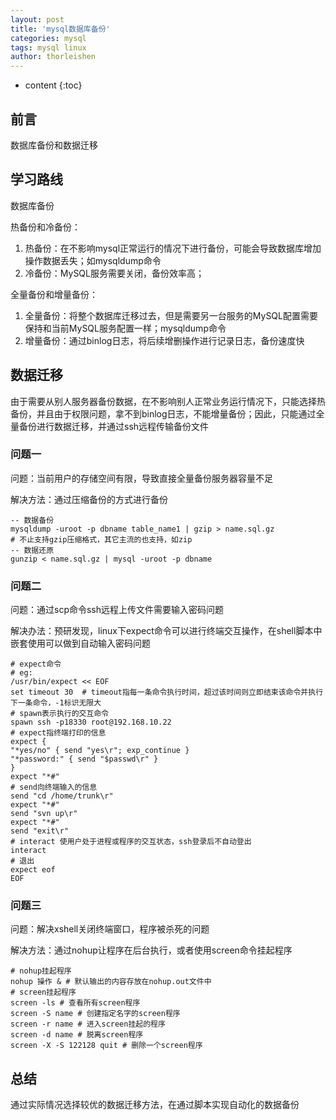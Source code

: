 ```yaml
---
layout: post
title: 'mysql数据库备份'
categories: mysql
tags: mysql linux
author: thorleishen
---
```


* content
{:toc}
## 前言

数据库备份和数据迁移



## 学习路线

数据库备份

热备份和冷备份：

1. 热备份：在不影响mysql正常运行的情况下进行备份，可能会导致数据库增加操作数据丢失；如mysqldump命令
2. 冷备份：MySQL服务需要关闭，备份效率高；

全量备份和增量备份：

1. 全量备份：将整个数据库迁移过去，但是需要另一台服务的MySQL配置需要保持和当前MySQL服务配置一样；mysqldump命令
2. 增量备份：通过binlog日志，将后续增删操作进行记录日志，备份速度快



## 数据迁移
由于需要从别人服务器备份数据，在不影响别人正常业务运行情况下，只能选择热备份，并且由于权限问题，拿不到binlog日志，不能增量备份；因此，只能通过全量备份进行数据迁移，并通过ssh远程传输备份文件



### 问题一

问题：当前用户的存储空间有限，导致直接全量备份服务器容量不足

解决方法：通过压缩备份的方式进行备份

```shell
-- 数据备份
mysqldump -uroot -p dbname table_name1 | gzip > name.sql.gz
# 不止支持gzip压缩格式，其它主流的也支持，如zip
-- 数据还原
gunzip < name.sql.gz | mysql -uroot -p dbname
```



### 问题二

问题：通过scp命令ssh远程上传文件需要输入密码问题

解决办法：预研发现，linux下expect命令可以进行终端交互操作，在shell脚本中嵌套使用可以做到自动输入密码问题

```shell
# expect命令
# eg:
/usr/bin/expect << EOF
set timeout 30  # timeout指每一条命令执行时间，超过该时间则立即结束该命令并执行下一条命令，-1标识无限大
# spawn表示执行的交互命令
spawn ssh -p18330 root@192.168.10.22
# expect指终端打印的信息
expect {
"*yes/no" { send "yes\r"; exp_continue }
"*password:" { send "$passwd\r" }
}
expect "*#"
# send向终端输入的信息
send "cd /home/trunk\r"
expect "*#"
send "svn up\r"
expect "*#"
send "exit\r"
# interact 使用户处于进程或程序的交互状态，ssh登录后不自动登出
interact
# 退出
expect eof
EOF
```



### 问题三

问题：解决xshell关闭终端窗口，程序被杀死的问题

解决方法：通过nohup让程序在后台执行，或者使用screen命令挂起程序

```shell
# nohup挂起程序
nohup 操作 & # 默认输出的内容存放在nohup.out文件中
# screen挂起程序
screen -ls # 查看所有screen程序
screen -S name # 创建指定名字的screen程序
screen -r name # 进入screen挂起的程序
screen -d name # 脱离screen程序
screen -X -S 122128 quit # 删除一个screen程序
```



## 总结

通过实际情况选择较优的数据迁移方法，在通过脚本实现自动化的数据备份